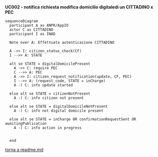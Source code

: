 **UC002 - notifica richiesta modifica domicilio digitaledi un CITTADINO x PEC**

```mermaid
sequenceDiagram
  participant A as ANPR/AppIO
  actor C as CITTADINO
  participant I as INAD

  Note over A: Effettuata autenticazione CITTADINO

  A ->> I: citizen_status_check(CF)
  I -->> A: STATE

  alt se STATE = digitalDomicilePresent 
    A ->> C: require PEC
    C -->> A: PEC
    A ->> I: citizen_request_notification(update, CF, PEC)
    I -->> A: (request_code, STATE = inCharge)
    A -) C: info update started

  else alt se STATE = citizenNotPresent
    A -) C: info citizen not present

  else alt se STATE = digitalDomicileNotPresent
    A -) C: info not digital domicile present

  else alt se STATE = inCharge OR confirmationRequestSent OR awaitingPublication
    A -) C: info action in progress

  
  end

  ```

  [torna a readme.md](../readme.md)